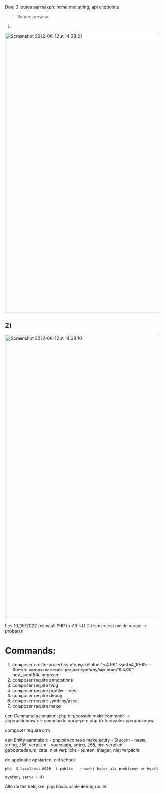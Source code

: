 Doel 3 routes aanmaken: home met string, api endpoints

> Routes preview:
1)

<img width="914" alt="Screenshot 2022-06-12 at 14 38 21" src="https://user-images.githubusercontent.com/91531129/173233611-2c7de721-dbff-4c77-9ed5-c4470980b9da.png">

## 2)

<img width="927" alt="Screenshot 2022-06-12 at 14 38 10" src="https://user-images.githubusercontent.com/91531129/173233616-00b2eb6d-de87-4b6a-b068-3ab7886b43cc.png">


Les 10/05/2022  (reinstall PHP to 7.3 ~4) Dit is een test om de versie te proberen
# Commands:
1) composer create-project symfony/skeleton:"5.4.99" symf54_10-05
    -- Steven: composer create-project symfony/skeleton:"5.4.99" new_symf54composer
2) composer require annotations 
3) composer require twig
4) composer require profiler --dev
5) composer require debug 
6) composer require symfony/asset 
7) composer require maker

een Command aanmaken: 
   php bin/console make:command -> app:randompw
die commando oproepen:
php bin/console app:randompw

composer require orm

een Entity aanmaken:
    - php bin/console make:entity 
    - Student 
    - naam, string, 255, verplicht
    - voornaam, string, 255, niet verplicht 
    - geboortedatum, date, niet verplicht
    - punten, integer, niet verplicht

de applicatie opstarten, old school:

    php -S localhost:8000 -t public   = werkt beter als problemen er heeft

    symfony serve (-d)


Alle routes bekijken: 
    php bin/console debug:router
